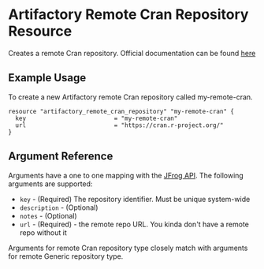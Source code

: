 # Artifactory Remote Cran Repository Resource

Creates a remote Cran repository.
Official documentation can be found [here](https://www.jfrog.com/confluence/display/JFROG/CRAN+Repositories)


## Example Usage
To create a new Artifactory remote Cran repository called my-remote-cran.

```hcl
resource "artifactory_remote_cran_repository" "my-remote-cran" {
  key                         = "my-remote-cran"
  url                         = "https://cran.r-project.org/"
}
```

## Argument Reference

Arguments have a one to one mapping with the [JFrog API](https://www.jfrog.com/confluence/display/RTF/Repository+Configuration+JSON). The following arguments are supported:

* `key` - (Required) The repository identifier. Must be unique system-wide
* `description` - (Optional)
* `notes` - (Optional)
* `url` - (Required) - the remote repo URL. You kinda don't have a remote repo without it

Arguments for remote Cran repository type closely match with arguments for remote Generic repository type.